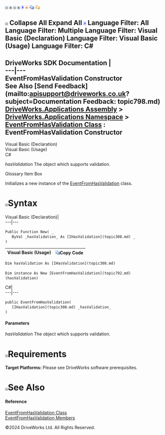 ![](dotnetimages/collapse.gif) ![](dotnetimages/expand.gif) ![](dotnetimages/collapse.gif) ![](dotnetimages/expand.gif) ![](dotnetimages/drpdown.gif) ![](dotnetimages/drpdown_orange.gif) ![](dotnetimages/copycode.gif) ![](dotnetimages/copycodeHighlight.gif)

![](dotnetimages/collapse.gif) Collapse All Expand All ![](dotnetimages/drpdown.gif) Language Filter: All  Language Filter: Multiple  Language Filter: Visual Basic (Declaration) Language Filter: Visual Basic (Usage) Language Filter: C#  
---  
DriveWorks SDK Documentation  |   
---|---  
EventFromHasValidation Constructor   
See Also [Send Feedback](mailto:apisupport@driveworks.co.uk?subject=Documentation Feedback: topic798.md)  
[DriveWorks.Applications Assembly](topic13.md) > [DriveWorks.Applications Namespace](topic16.md) > [EventFromHasValidation Class](topic792.md) : EventFromHasValidation Constructor  
---  
  
Visual Basic (Declaration)    
Visual Basic (Usage)    
C# 

_hasValidation_
    The object which supports validation.

Glossary Item Box

Initializes a new instance of the [EventFromHasValidation](topic792.md) class. 

# ![](dotnetimages/collapse.gif)Syntax

Visual Basic (Declaration)|   
---|---  
      
    
    Public Function New( _
       ByVal _hasValidation_ As [IHasValidation](topic308.md) _
    )  
  
Visual Basic (Usage)| ![](dotnetimages/copycode.gif)Copy Code  
---|---  
      
    
    Dim hasValidation As [IHasValidation](topic308.md)
     
    Dim instance As New [EventFromHasValidation](topic792.md)(hasValidation)  
  
C#|   
---|---  
      
    
    public EventFromHasValidation( 
       [IHasValidation](topic308.md) _hasValidation_
    )  
  
#### Parameters

 _hasValidation_
    The object which supports validation.

# ![](dotnetimages/collapse.gif)Requirements

**Target Platforms:** Please see DriveWorks software prerequisites.

# ![](dotnetimages/collapse.gif)See Also

#### Reference

[EventFromHasValidation Class](topic792.md)   
[EventFromHasValidation Members](topic793.md)

©2024 DriveWorks Ltd. All Rights Reserved.
